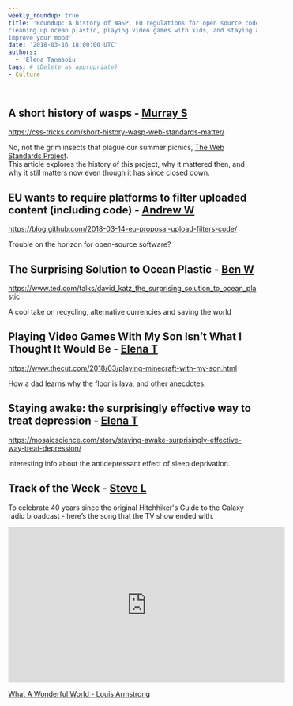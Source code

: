 ```yaml
---
weekly_roundup: true
title: 'Roundup: A history of WaSP, EU regulations for open source code, 
cleaning up ocean plastic, playing video games with kids, and staying awake to 
improve your mood'
date: '2018-03-16 18:00:00 UTC'
authors:
  - 'Elena Tanasoiu'
tags: # (Delete as appropriate)
- Culture

---
```


## A short history of wasps - [Murray S](/people#murray-steele)

https://css-tricks.com/short-history-wasp-web-standards-matter/

No, not the grim insects that plague our summer picnics, [The Web Standards Project](https://www.webstandards.org/).  
This article explores the history of this project, why it mattered then, and why it 
still matters now even though it has since closed down.

## EU wants to require platforms to filter uploaded content (including code) - [Andrew W](/people#andrew-white)

https://blog.github.com/2018-03-14-eu-proposal-upload-filters-code/

Trouble on the horizon for open-source software?

## The Surprising Solution to Ocean Plastic - [Ben W](/people#ben-wong)

https://www.ted.com/talks/david_katz_the_surprising_solution_to_ocean_plastic

A cool take on recycling, alternative currencies and saving the world

## Playing Video Games With My Son Isn’t What I Thought It Would Be - [Elena T](/people#elena-tanasoiu)

https://www.thecut.com/2018/03/playing-minecraft-with-my-son.html

How a dad learns why the floor is lava, and other anecdotes. 


## Staying awake: the surprisingly effective way to treat depression - [Elena T](/people#elena-tanasoiu)

https://mosaicscience.com/story/staying-awake-surprisingly-effective-way-treat-depression/

Interesting info about the antidepressant effect of sleep deprivation.

## Track of the Week - [Steve L](/people#steve-lennon)

To celebrate 40 years since the original Hitchhiker's Guide to the Galaxy radio broadcast - here’s the song that the TV show ended with.

<iframe width="560" height="315" src="https://www.youtube.com/embed/05Cz0_Ydy8o" frameborder="0" allow="autoplay; encrypted-media" allowfullscreen></iframe>

[What A Wonderful World - Louis Armstrong](https://www.youtube.com/watch?v=05Cz0_Ydy8o)
